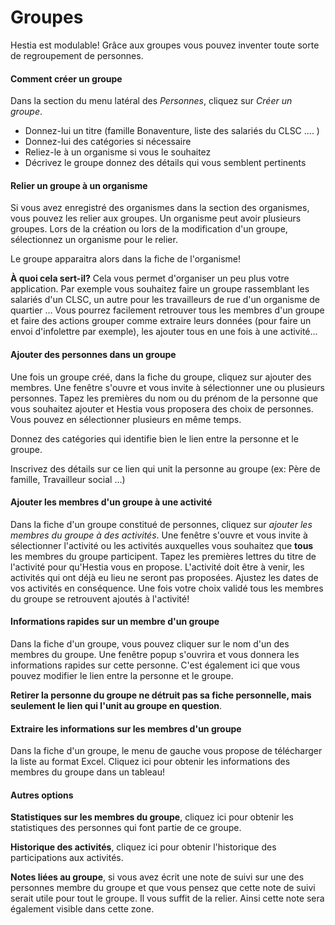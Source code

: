 # Groupes

Hestia est modulable! Grâce aux groupes vous pouvez inventer toute sorte de regroupement de personnes. 

#### Comment créer un groupe

Dans la section du menu latéral des *Personnes*, cliquez sur *Créer un groupe*.

* Donnez-lui un titre (famille Bonaventure, liste des salariés du CLSC .... )
* Donnez-lui des catégories si nécessaire
* Reliez-le à un organisme si vous le souhaitez
* Décrivez le groupe donnez des détails qui vous semblent pertinents


#### Relier un groupe à un organisme

Si vous avez enregistré des organismes dans la section des organismes, vous pouvez les relier aux groupes. Un organisme peut avoir plusieurs groupes. Lors de la création ou lors de la modification d'un groupe, sélectionnez un organisme pour le relier. 

Le groupe apparaitra alors dans la fiche de l'organisme! 

**À quoi cela sert-il?** Cela vous permet d'organiser un peu plus votre application. Par exemple vous souhaitez faire un groupe rassemblant les salariés d'un CLSC, un autre pour les travailleurs de rue d'un organisme de quartier ... Vous pourrez facilement retrouver tous les membres d'un groupe et faire des actions grouper comme extraire leurs données (pour faire un envoi d'infolettre par exemple), les ajouter tous en une fois à une activité...

#### Ajouter des personnes dans un groupe

Une fois un groupe créé, dans la fiche du groupe, cliquez sur ajouter des membres. Une fenêtre s'ouvre et vous invite à sélectionner une ou plusieurs personnes. Tapez les premières du nom ou du prénom de la personne que vous souhaitez ajouter et Hestia vous proposera des choix de personnes. Vous pouvez en sélectionner plusieurs en même temps. 

Donnez des catégories qui identifie bien le lien entre la personne et le groupe. 

Inscrivez des détails sur ce lien qui unit la personne au groupe (ex: Père de famille, Travailleur social ...)

#### Ajouter les membres d'un groupe à une activité

Dans la fiche d'un groupe constitué de personnes, cliquez sur *ajouter les membres du groupe à des activités*. Une fenêtre s'ouvre et vous invite à sélectionner l'activité ou les activités auxquelles vous souhaitez que **tous** les membres du groupe participent. Tapez les premières lettres du titre de l'activité pour qu'Hestia vous en propose. L'activité doit être à venir, les activités qui ont déjà eu lieu ne seront pas proposées. Ajustez les dates de vos activités en conséquence. Une fois votre choix validé tous les membres du groupe se retrouvent ajoutés à l'activité!


#### Informations rapides sur un membre d'un groupe

Dans la fiche d'un groupe, vous pouvez cliquer sur le nom d'un des membres du groupe. Une fenêtre popup s'ouvrira et vous donnera les informations rapides sur cette personne. C'est également ici que vous pouvez modifier le lien entre la personne et le groupe. 

**Retirer la personne du groupe ne détruit pas sa fiche personnelle, mais seulement le lien qui l'unit au groupe en question**.


#### Extraire les informations sur les membres d'un groupe

Dans la fiche d'un groupe, le menu de gauche vous propose de télécharger la liste au format Excel. Cliquez ici pour obtenir les informations des membres du groupe dans un tableau!

#### Autres options

**Statistiques sur les membres du groupe**, cliquez ici pour obtenir les statistiques des personnes qui font partie de ce groupe. 

**Historique des activités**, cliquez ici pour obtenir l'historique des participations aux activités.

**Notes liées au groupe**, si vous avez écrit une note de suivi sur une des personnes membre du groupe et que vous pensez que cette note de suivi serait utile pour tout le groupe. Il vous suffit de la relier. Ainsi cette note sera également visible dans cette zone. 